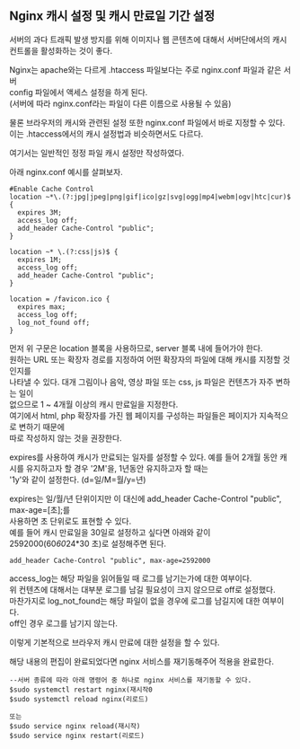 ## Nginx 캐시 설정 및 캐시 만료일 기간 설정
서버의 과다 트래픽 발생 방지를 위해 이미지나 웹 콘텐츠에 대해서 서버단에서의 캐시  
컨트롤을 활성화하는 것이 좋다.  
  
Nginx는 apache와는 다르게 .htaccess 파일보다는 주로 nginx.conf 파일과 같은 서버  
config 파일에서 액세스 설정을 하게 된다.  
(서버에 따라 nginx.conf라는 파일이 다른 이름으로 사용될 수 있음)
  
물론 브라우저의 캐시와 관련된 설정 또한 nginx.conf 파일에서 바로 지정할 수 있다.  
이는 .htaccess에서의 캐시 설정법과 비슷하면서도 다르다.  
  
여기서는 일반적인 정정 파일 캐시 설정만 작성하였다. 
  
아래 nginx.conf 예시를 살펴보자. 
```
#Enable Cache Control
location ~*\.(?:jpg|jpeg|png|gif|ico|gz|svg|ogg|mp4|webm|ogv|htc|cur)$ {
  expires 3M;
  access_log off;
  add_header Cache-Control "public";
}

location ~* \.(?:css|js)$ {
  expires 1M;
  access_log off;
  add_header Cache-Control "public";
}

location = /favicon.ico {
  expires max;
  access_log off;
  log_not_found off;
}
```
먼저 위 구문은 location 블록을 사용하므로, server 블록 내에 들어가야 한다.  
원하는 URL 또는 확장자 경로를 지정하여 어떤 확장자의 파일에 대해 캐시를 지정할 것인지를  
나타낼 수 있다. 대개 그림이나 음악, 영상 파일 또는 css, js 파일은 컨텐츠가 자주 변하는 일이  
없으므로 1 ~ 4개월 이상의 캐시 만료일을 지정한다.  
여기에서 html, php 확장자를 가진 웹 페이지를 구성하는 파일들은 페이지가 지속적으로 변하기 때문에   
따로 작성하지 않는 것을 권장한다.  

expires를 사용하여 캐시가 만료되는 일자를 설정할 수 있다. 
예를 들어 2개월 동안 캐시를 유지하고자 할 경우 '2M'을, 1년동안 유지하고자 할 때는  
'1y'와 같이 설정한다. (d=일/M=월/y=년)
  
expires는 일/월/년 단위이지만 이 대신에 add_header Cache-Control "public", max-age=[초];를  
사용하면 초 단위로도 표현할 수 있다.   
예를 들어 캐시 만료일을 30일로 설정하고 싶다면 아래와 같이 2592000(60*60*24*30 초)로 설정해주면 된다. 
```
add_header Cache-Control "public", max-age=2592000
```
access_log는 해당 파일을 읽어들일 때 로그를 남기는가에 대한 여부이다.  
위 컨텐츠에 대해서는 대부분 로그를 남길 필요성이 크지 않으므로 off로 설정했다.  
마찬가지로 log_not_found는 해당 파일이 없을 경우에 로그를 남길지에 대한 여부이다.  
off인 경우 로그를 남기지 않는다.  
  
이렇게 기본적으로 브라우저 캐시 만료에 대한 설정을 할 수 있다. 
  
해당 내용의 편집이 완료되었다면 nginx 서비스를 재기동해주어 적용을 완료한다.  
```
--서버 종류에 따라 아래 명령어 중 하나로 nginx 서비스를 재기동할 수 있다.
$sudo systemctl restart nginx(재시작0
$sudo systemctl reload nginx(리로드)

또는
$sudo service nginx reload(재시작)
$sudo service nginx restart(리로드)
```
































  
